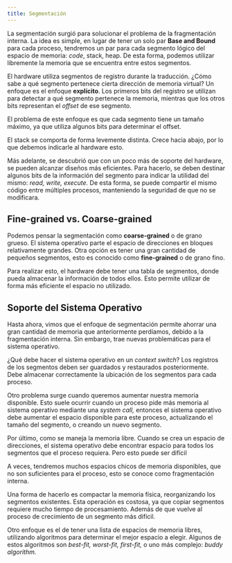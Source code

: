 ```yaml
---
title: Segmentación
---
```


La segmentación surgió para solucionar el problema de la fragmentación interna. La idea es simple, en lugar de tener un solo par **Base and Bound** para cada proceso, tendremos un par para cada segmento lógico del espacio de memoria: *code*, stack, heap. De esta forma, podemos utilizar libremente la memoria que se encuentra entre estos segmentos.

El hardware utiliza segmentos de registro durante la traducción. ¿Cómo sabe a qué segmento pertenece cierta dirección de memoria virtual? Un enfoque es el enfoque **explícito**. Los primeros bits del registro se utilizan para detectar a qué segmento pertenece la memoria, mientras que los otros bits representan el *offset* de ese segmento.

El problema de este enfoque es que cada segmento tiene un tamaño máximo, ya que utiliza algunos bits para determinar el offset.

El stack se comporta de forma levemente distinta. Crece hacia abajo, por lo que debemos indicarle al hardware esto.

Más adelante, se descubrió que con un poco más de soporte del hardware, se pueden alcanzar diseños más eficientes. Para hacerlo, se deben destinar algunos bits de la información del segmento para indicar la utilidad del mismo: *read, write, execute.* De esta forma, se puede compartir el mismo código entre múltiples procesos, manteniendo la seguridad de que no se modificara.

## Fine-grained vs. Coarse-grained

Podemos pensar la segmentación como **coarse-grained** o de grano grueso. El sistema operativo parte el espacio de direcciones en bloques relativamente grandes. Otra opción es tener una gran cantidad de pequeños segmentos, esto es conocido como **fine-grained** o de grano fino.

Para realizar esto, el hardware debe tener una tabla de segmentos, donde pueda almacenar la información de todos ellos. Esto permite utilizar de forma más eficiente el espacio no utilizado.

## Soporte del Sistema Operativo

Hasta ahora, vimos que el enfoque de segmentación permite ahorrar una gran cantidad de memoria que anteriormente perdíamos, debido a la fragmentación interna. Sin embargo, trae nuevas problemáticas para el sistema operativo.

¿Qué debe hacer el sistema operativo en un *context switch*? Los registros de los segmentos deben ser guardados y restaurados posteriormente. Debe almacenar correctamente la ubicación de los segmentos para cada proceso.

Otro problema surge cuando queremos aumentar nuestra memoria disponible. Esto suele ocurrir cuando un proceso pide más memoria al sistema operativo mediante una *system call,* entonces el sistema operativo debe aumentar el espacio disponible para este proceso, actualizando el tamaño del segmento, o creando un nuevo segmento.

Por último, como se maneja la memoria libre. Cuando se crea un espacio de direcciones, el sistema operativo debe encontrar espacio para todos los segmentos que el proceso requiera. Pero esto puede ser difícil

A veces, tendremos muchos espacios chicos de memoria disponibles, que no son suficientes para el proceso, esto se conoce como fragmentación interna.

Una forma de hacerlo es compactar la memoria física, reorganizando los segmentos existentes. Esta operación es costosa, ya que copiar segmentos requiere mucho tiempo de procesamiento. Además de que vuelve al proceso de crecimiento de un segmento más difícil.

Otro enfoque es el de tener una lista de espacios de memoria libres, utilizando algoritmos para determinar el mejor espacio a elegir. Algunos de estos algoritmos son *best-fit, worst-fit, first-fit,* o uno más complejo: *buddy algorithm.*
